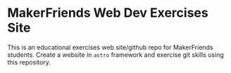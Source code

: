 # MakerFriends Web Dev Exercises Site

This is an educational exercises web site/github repo for MakerFriends students. Create a website in `astro` framework and exercise git skills using this repository.
